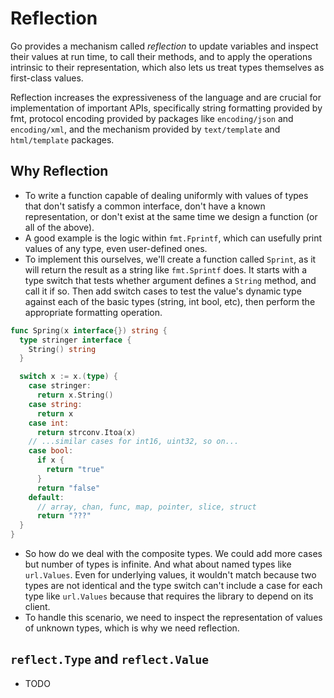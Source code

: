 # Reflection

Go provides a mechanism called _reflection_ to update variables and inspect their values at run time, to call their methods, and to apply the operations intrinsic to their representation, which also lets us treat types themselves as first-class values.

Reflection increases the expressiveness of the language and are crucial for implementation of important APIs, specifically string formatting provided by fmt, protocol encoding provided by packages like `encoding/json` and `encoding/xml`, and the mechanism provided by `text/template` and `html/template` packages.

## Why Reflection

- To write a function capable of dealing uniformly with values of types that don't satisfy a common interface, don't have a known representation, or don't exist at the same time we design a function (or all of the above).
- A good example is the logic within `fmt.Fprintf`, which can usefully print values of any type, even user-defined ones.
- To implement this ourselves, we'll create a function called `Sprint`, as it will return the result as a string like `fmt.Sprintf` does. It starts with a type switch that tests whether argument defines a `String` method, and call it if so. Then add switch cases to test the value's dynamic type against each of the basic types (string, int bool, etc), then perform the appropriate formatting operation.

```go
func Spring(x interface{}) string {
  type stringer interface {
    String() string
  }

  switch x := x.(type) {
    case stringer:
      return x.String()
    case string:
      return x
    case int:
      return strconv.Itoa(x)
    // ...similar cases for int16, uint32, so on...
    case bool:
      if x {
        return "true"
      }
      return "false"
    default:
      // array, chan, func, map, pointer, slice, struct
      return "???"
  }
}
```

- So how do we deal with the composite types. We could add more cases but number of types is infinite. And what about named types like `url.Values`. Even for underlying values, it wouldn't match because two types are not identical and the type switch can't include a case for each type like `url.Values` because that requires the library to depend on its client.
- To handle this scenario, we need to inspect the representation of values of unknown types, which is why we need reflection.

## `reflect.Type` and `reflect.Value`

- TODO
